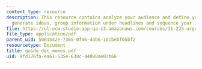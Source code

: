 ```yaml
---
content_type: resource
description: This resource contains analyze your audience and define your purpose,
  generate ideas, group information under headlines and sequence your ideas.
file: https://ol-ocw-studio-app-qa.s3.amazonaws.com/courses/11-225-argumentation-and-communication-fall-2006/9fd176faea61535e638c44088ae03b66_guide_dec_memos.pdf
file_type: application/pdf
parent_uid: 5001542e-7365-0f46-4ab6-1dcbebf05bf2
resourcetype: Document
title: guide_dec_memos.pdf
uid: 9fd176fa-ea61-535e-638c-44088ae03b66
---
```

